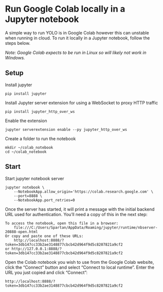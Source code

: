 # Run Google Colab locally in a Jupyter notebook
A simple way to run YOLO is in Google Colab however this can unstable when running in cloud. To run it locally in a Jupyter notebook, follow the steps below.

*Note: Google Colab expects to be run in Linux so will likely not work in Windows.*

## Setup
Install jupyter
```
pip install jupyter
```
Install Jupyter server extension for using a WebSocket to proxy HTTP traffic
```
pip install jupyter_http_over_ws
```
Enable the extension
```
jupyter serverextension enable --py jupyter_http_over_ws
```
Create a folder to run the notebook
```
mkdir ~/colab_notebook
cd ~/colab_notebook
```

## Start
Start jupyter notebook server
```
jupyter notebook \
    --NotebookApp.allow_origin='https://colab.research.google.com' \
    --port=8888 \
    --NotebookApp.port_retries=0
```
Once the server has started, it will print a message with the initial backend URL used for authentication. You’ll need a copy of this in the next step:
```
To access the notebook, open this file in a browser:
    file:///C:/Users/Spartan/AppData/Roaming/jupyter/runtime/nbserver-20888-open.html
Or copy and paste one of these URLs:
    http://localhost:8888/?token=3db147cc33b2ae3148877cbcb42d964f9d5c8207821a9cf2
or http://127.0.0.1:8888/?token=3db147cc33b2ae3148877cbcb42d964f9d5c8207821a9cf2
```
Open the Colab notebook you wish to use from the Google Colab website, click the “Connect” button and select “Connect to local runtime”. Enter the URL you just copied and click “Connect”:
```
http://localhost:8888/?token=3db147cc33b2ae3148877cbcb42d964f9d5c8207821a9cf2
```
